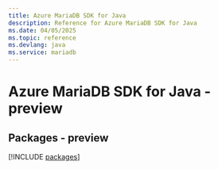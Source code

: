 ```yaml
---
title: Azure MariaDB SDK for Java
description: Reference for Azure MariaDB SDK for Java
ms.date: 04/05/2025
ms.topic: reference
ms.devlang: java
ms.service: mariadb
---
```

# Azure MariaDB SDK for Java - preview
## Packages - preview
[!INCLUDE [packages](mariadb-index.md)]